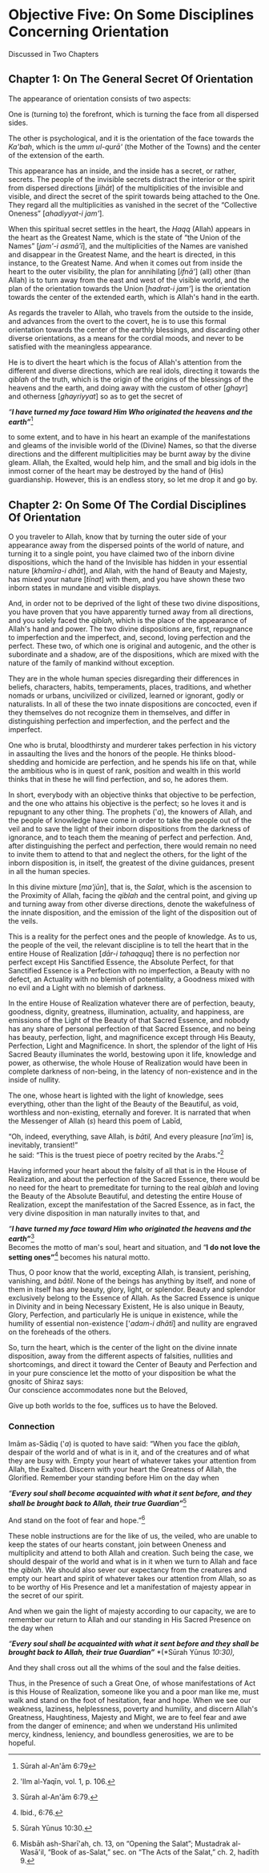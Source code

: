 Objective Five: On Some Disciplines Concerning Orientation
==========================================================

Discussed in Two Chapters

Chapter 1: On The General Secret Of Orientation
-----------------------------------------------

The appearance of orientation consists of two aspects:

One is (turning to) the forefront, which is turning the face from all
dispersed sides.

The other is psychological, and it is the orientation of the face
towards the *Ka'bah*, which is the *umm ul-qurā'* (the Mother of the
Towns) and the center of the extension of the earth.

This appearance has an inside, and the inside has a secret, or rather,
secrets. The people of the invisible secrets distract the interior or
the spirit from dispersed directions [*jihāt*] of the multiplicities of
the invisible and visible, and direct the secret of the spirit towards
being attached to the One. They regard all the multiplicities as
vanished in the secret of the “Collective Oneness” [*ahadiyyat-i jam'*].

When this spiritual secret settles in the heart, the *Haqq* (Allah)
appears in the heart as the Greatest Name, which is the state of “the
Union of the Names” [*jam'-i asmā'ī*], and the multiplicities of the
Names are vanished and disappear in the Greatest Name, and the heart is
directed, in this instance, to the Greatest Name. And when it comes out
from inside the heart to the outer visibility, the plan for annihilating
[*ifnā'*] (all) other (than Allah) is to turn away from the east and
west of the visible world, and the plan of the orientation towards the
Union [*hadrat-i jam'*] is the orientation towards the center of the
extended earth, which is Allah's hand in the earth.

As regards the traveler to Allah, who travels from the outside to the
inside, and advances from the overt to the covert, he is to use this
formal orientation towards the center of the earthly blessings, and
discarding other diverse orientations, as a means for the cordial moods,
and never to be satisfied with the meaningless appearance.

He is to divert the heart which is the focus of Allah's attention from
the different and diverse directions, which are real idols, directing it
towards the *qiblah* of the truth, which is the origin of the origins of
the blessings of the heavens and the earth, and doing away with the
custom of other [*ghayr*] and otherness [*ghayriyyat*] so as to get the
secret of

*“**I have turned my face toward Him Who originated the heavens and the
earth”***[^1]

to some extent, and to have in his heart an example of the
manifestations and gleams of the invisible world of the (Divine) Names,
so that the diverse directions and the different multiplicities may be
burnt away by the divine gleam. Allah, the Exalted, would help him, and
the small and big idols in the inmost corner of the heart may be
destroyed by the hand of (His) guardianship. However, this is an endless
story, so let me drop it and go by.

Chapter 2: On Some Of The Cordial Disciplines Of Orientation
------------------------------------------------------------

O you traveler to Allah, know that by turning the outer side of your
appearance away from the dispersed points of the world of nature, and
turning it to a single point, you have claimed two of the inborn divine
dispositions, which the hand of the Invisible has hidden in your
essential nature [*khamīra-i dhāt*], and Allah, with the hand of Beauty
and Majesty, has mixed your nature [*tīnat*] with them, and you have
shown these two inborn states in mundane and visible displays.

And, in order not to be deprived of the light of these two divine
dispositions, you have proven that you have apparently turned away from
all directions, and you solely faced the *qiblah*, which is the place of
the appearance of Allah's hand and power. The two divine dispositions
are, first, repugnance to imperfection and the imperfect, and, second,
loving perfection and the perfect. These two, of which one is original
and autogenic, and the other is subordinate and a shadow, are of the
dispositions, which are mixed with the nature of the family of mankind
without exception.

They are in the whole human species disregarding their differences in
beliefs, characters, habits, temperaments, places, traditions, and
whether nomads or urbans, uncivilized or civilized, learned or ignorant,
godly or naturalists. In all of these the two innate dispositions are
concocted, even if they themselves do not recognize them in themselves,
and differ in distinguishing perfection and imperfection, and the
perfect and the imperfect.

One who is brutal, bloodthirsty and murderer takes perfection in his
victory in assaulting the lives and the honors of the people. He thinks
blood-shedding and homicide are perfection, and he spends his life on
that, while the ambitious who is in quest of rank, position and wealth
in this world thinks that in these he will find perfection, and so, he
adores them.

In short, everybody with an objective thinks that objective to be
perfection, and the one who attains his objective is the perfect; so he
loves it and is repugnant to any other thing. The prophets ('*a*), the
knowers of Allah, and the people of knowledge have come in order to take
the people out of the veil and to save the light of their inborn
dispositions from the darkness of ignorance, and to teach them the
meaning of perfect and perfection. And, after distinguishing the perfect
and perfection, there would remain no need to invite them to attend to
that and neglect the others, for the light of the inborn disposition is,
in itself, the greatest of the divine guidances, present in all the
human species.

In this divine mixture [*ma'jūn*], that is, the *Salat*, which is the
ascension to the Proximity of Allah, facing the *qiblah* and the central
point, and giving up and turning away from other diverse directions,
denote the wakefulness of the innate disposition, and the emission of
the light of the disposition out of the veils.

This is a reality for the perfect ones and the people of knowledge. As
to us, the people of the veil, the relevant discipline is to tell the
heart that in the entire House of Realization [*dār-i tahaqquq*] there
is no perfection nor perfect except His Sanctified Essence, the Absolute
Perfect, for that Sanctified Essence is a Perfection with no
imperfection, a Beauty with no defect, an Actuality with no blemish of
potentiality, a Goodness mixed with no evil and a Light with no blemish
of darkness.

In the entire House of Realization whatever there are of perfection,
beauty, goodness, dignity, greatness, illumination, actuality, and
happiness, are emissions of the Light of the Beauty of that Sacred
Essence, and nobody has any share of personal perfection of that Sacred
Essence, and no being has beauty, perfection, light, and magnificence
except through His Beauty, Perfection, Light and Magnificence. In short,
the splendor of the light of His Sacred Beauty illuminates the world,
bestowing upon it life, knowledge and power, as otherwise, the whole
House of Realization would have been in complete darkness of non-being,
in the latency of non-existence and in the inside of nullity.

The one, whose heart is lighted with the light of knowledge, sees
everything, other than the light of the Beauty of the Beautiful, as
void, worthless and non-existing, eternally and forever. It is narrated
that when the Messenger of Allah (*s*) heard this poem of Labīd,

“Oh, indeed, everything, save Allah, is *bātil,* And every pleasure
[*na'īm*] is, inevitably, transient!”  
 he said: “This is the truest piece of poetry recited by the Arabs.”[^2]

Having informed your heart about the falsity of all that is in the House
of Realization, and about the perfection of the Sacred Essence, there
would be no need for the heart to premeditate for turning to the real
*qiblah* and loving the Beauty of the Absolute Beautiful, and detesting
the entire House of Realization, except the manifestation of the Sacred
Essence, as in fact, the very divine disposition in man naturally
invites to that, and

*“**I have turned my face toward Him who originated the heavens and the
earth”***[^3]   
 Becomes the motto of man's soul, heart and situation, and “**I do not
love the setting ones”**[^4] becomes his natural motto.

Thus, O poor know that the world, excepting Allah, is transient,
perishing, vanishing, and *bātil*. None of the beings has anything by
itself, and none of them in itself has any beauty, glory, light, or
splendor. Beauty and splendor exclusively belong to the Essence of
Allah. As the Sacred Essence is unique in Divinity and in being
Necessary Existent, He is also unique in Beauty, Glory, Perfection, and
particularly He is unique in existence, while the humility of essential
non-existence ['*adam-i dhātī*] and nullity are engraved on the
foreheads of the others.

So, turn the heart, which is the center of the light on the divine
innate disposition, away from the different aspects of falsities,
nullities and shortcomings, and direct it toward the Center of Beauty
and Perfection and in your pure conscience let the motto of your
disposition be what the gnositc of Shiraz says:  
 Our conscience accommodates none but the Beloved,

Give up both worlds to the foe, suffices us to have the Beloved.

### Connection

Imām as-Sādiq ('*a*) is quoted to have said: “When you face the
*qiblah*, despair of the world and of what is in it, and of the
creatures and of what they are busy with. Empty your heart of whatever
takes your attention from Allah, the Exalted. Discern with your heart
the Greatness of Allah, the Glorified. Remember your standing before Him
on the day when

*“**Every soul shall become acquainted with what it sent before, and
they shall be brought back to Allah, their true Guardian”***[^5]

And stand on the foot of fear and hope.”[^6]

These noble instructions are for the like of us, the veiled, who are
unable to keep the states of our hearts constant, join between Oneness
and multiplicity and attend to both Allah and creation. Such being the
case, we should despair of the world and what is in it when we turn to
Allah and face the *qiblah*. We should also sever our expectancy from
the creatures and empty our heart and spirit of whatever takes our
attention from Allah, so as to be worthy of His Presence and let a
manifestation of majesty appear in the secret of our spirit.

And when we gain the light of majesty according to our capacity, we are
to remember our return to Allah and our standing in His Sacred Presence
on the day when

*“**Every soul shall be acquainted with what it sent before and they
shall be brought back to Allah, their true Guardian”*** *(*Sūrah Yūnus
*10:30),*

And they shall cross out all the whims of the soul and the false
deities.

Thus, in the Presence of such a Great One, of whose manifestations of
Act is this House of Realization, someone like you and a poor man like
me, must walk and stand on the foot of hesitation, fear and hope. When
we see our weakness, laziness, helplessness, poverty and humility, and
discern Allah's Greatness, Haughtiness, Majesty and Might, we are to
feel fear and awe from the danger of eminence; and when we understand
His unlimited mercy, kindness, leniency, and boundless generosities, we
are to be hopeful.

[^1]: Sūrah al-An'ām 6:79

[^2]: 'Ilm al-Yaqīn, vol. 1, p. 106.

[^3]: Sūrah al-An'ām 6:79.

[^4]: Ibid., 6:76.

[^5]: Sūrah Yūnus 10:30.

[^6]: Misbāh ash-Sharī'ah, ch. 13, on “Opening the Salat”; Mustadrak
al-Wasā'il, “Book of as-Salat,” sec. on “The Acts of the Salat,” ch. 2,
hadīth 9.


